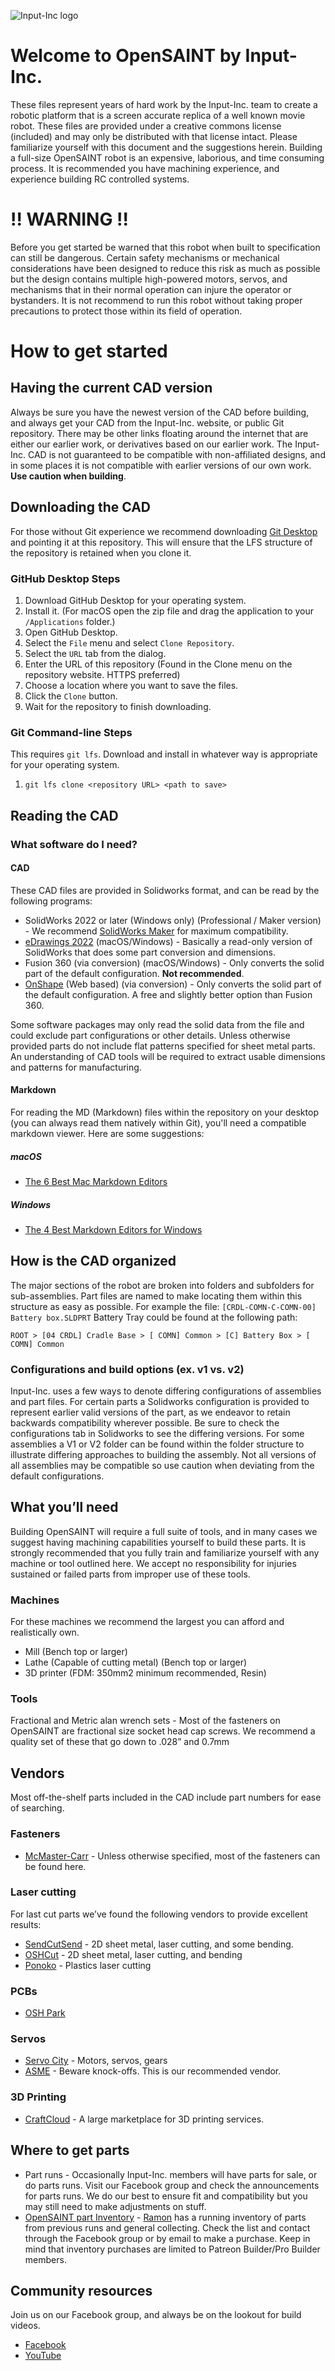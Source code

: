 ![Input-Inc logo](https://www.input-inc.com/_include/img/slider-images/image01.jpg "Header")
# Welcome to OpenSAINT by Input-Inc.

These files represent years of hard work by the Input-Inc. team to create a robotic platform that is a screen accurate replica of a well known movie robot. These files are provided under a creative commons license (included) and may only be distributed with that license intact. Please familiarize yourself with this document and the suggestions herein. Building a full-size OpenSAINT robot is an expensive, laborious, and time consuming process. It is recommended you have machining experience, and experience building RC controlled systems.

# !! WARNING !!
Before you get started be warned that this robot when built to specification can still be dangerous. Certain safety mechanisms or mechanical considerations have been designed to reduce this risk as much as possible but the design contains multiple high-powered motors, servos, and mechanisms that in their normal operation can injure the operator or bystanders. It is not recommend to run this robot without taking proper precautions to protect those within its field of operation. 

# How to get started

## Having the current CAD version
Always be sure you have the newest version of the CAD before building, and always get your CAD from the Input-Inc. website, or public Git repository. There may be other links floating around the internet that are either our earlier work, or derivatives based on our earlier work. The Input-Inc. CAD is not guaranteed to be compatible with non-affiliated designs, and in some places it is not compatible with earlier versions of our own work. **Use caution when building**.

## Downloading the CAD
For those without Git experience we recommend downloading [Git Desktop](https://desktop.github.com) and pointing it at this repository. This will ensure that the LFS structure of the repository is retained when you clone it.
### GitHub Desktop Steps
1. Download GitHub Desktop for your operating system.
2. Install it. (For macOS open the zip file and drag the application to your `/Applications` folder.)
3. Open GitHub Desktop.
4. Select the `File` menu and select `Clone Repository`.
5. Select the `URL` tab from the dialog.
6. Enter the URL of this repository (Found in the Clone menu on the repository website. HTTPS preferred)
7. Choose a location where you want to save the files.
8. Click the `Clone` button.
9. Wait for the repository to finish downloading.

### Git Command-line Steps
This requires `git lfs`. Download and install in whatever way is appropriate for your operating system.
1. `git lfs clone <repository URL> <path to save>`

## Reading the CAD

### What software do I need?
#### CAD
These CAD files are provided in Solidworks format, and can be read by the following programs:
- SolidWorks 2022 or later (Windows only) (Professional / Maker version) - We recommend [SolidWorks Maker](https://discover.solidworks.com/makers) for maximum compatibility.
- [eDrawings 2022](https://www.edrawingsviewer.com) (macOS/Windows) - Basically a read-only version of SolidWorks that does some part conversion and dimensions.
- Fusion 360 (via conversion) (macOS/Windows) - Only converts the solid part of the default configuration. **Not recommended**.
- [OnShape](https://www.onshape.com) (Web based) (via conversion) - Only converts the solid part of the default configuration. A free and slightly better option than Fusion 360.

Some software packages may only read the solid data from the file and could exclude part configurations or other details. Unless otherwise provided parts do not include flat patterns specified for sheet metal parts. An understanding of CAD tools will be required to extract usable dimensions and patterns for manufacturing.

#### Markdown
For reading the MD (Markdown) files within the repository on your desktop (you can always read them natively within Git), you'll need a compatible markdown viewer. Here are some suggestions:

##### macOS
- [The 6 Best Mac Markdown Editors](https://www.makeuseof.com/tag/mac-markdown-editors/)

##### Windows
- [The 4 Best Markdown Editors for Windows](https://www.makeuseof.com/best-markdown-editors-windows/)

## How is the CAD organized
The major sections of the robot are broken into folders and subfolders for sub-assemblies. Part files are named to make locating them within this structure as easy as possible. For example the file: `[CRDL-COMN-C-COMN-00] Battery box.SLDPRT` Battery Tray could be found at the following path:

`ROOT > [04 CRDL] Cradle Base > [ COMN] Common > [C] Battery Box > [ COMN] Common`

### Configurations and build options (ex. v1 vs. v2)
Input-Inc. uses a few ways to denote differing configurations of assemblies and part files. For certain parts a Solidworks configuration is provided to represent earlier valid versions of the part, as we endeavor to retain backwards compatibility wherever possible. Be sure to check the configurations tab in Solidworks to see the differing versions. For some assemblies a V1 or V2 folder can be found within the folder structure to illustrate differing approaches to building the assembly. Not all versions of all assemblies may be compatible so use caution when deviating from the default configurations.

## What you’ll need
Building OpenSAINT will require a full suite of tools, and in many cases we suggest having machining capabilities yourself to build these parts. It is strongly recommended that you fully train and familiarize yourself with any machine or tool outlined here. We accept no responsibility for injuries sustained or failed parts from improper use of these tools.

### Machines
For these machines we recommend the largest you can afford and realistically own.
- Mill (Bench top or larger)
- Lathe (Capable of cutting metal) (Bench top or larger)
- 3D printer (FDM: 350mm2 minimum recommended, Resin)

### Tools
Fractional and Metric alan wrench sets - Most of the fasteners on OpenSAINT are fractional size socket head cap screws. We recommend a quality set of these that go down to .028” and 0.7mm

## Vendors
Most off-the-shelf parts included in the CAD include part numbers for ease of searching. 

### Fasteners
- [McMaster-Carr](https://www.mcmaster.com) - Unless otherwise specified, most of the fasteners can be found here. 

### Laser cutting
For last cut parts we’ve found the following vendors to provide excellent results:

- [SendCutSend](https://sendcutsend.com) - 2D sheet metal, laser cutting, and some bending.
- [OSHCut](https://www.oshcut.com) - 2D sheet metal, laser cutting, and bending
- [Ponoko](https://www.ponoko.com) - Plastics laser cutting

### PCBs
- [OSH Park](https://oshpark.com)

### Servos
- [Servo City](https://www.servocity.com) - Motors, servos, gears
- [ASME](https://www.aliexpress.com/item/32975864627.html) - Beware knock-offs. This is our recommended vendor.

### 3D Printing
- [CraftCloud](https://craftcloud3d.com) - A large marketplace for 3D printing services.

## Where to get parts
- Part runs - Occasionally Input-Inc. members will have parts for sale, or do parts runs. Visit our Facebook group and check the announcements for parts runs. We do our best to ensure fit and compatibility but you may still need to make adjustments on stuff.
- [OpenSAINT part Inventory](https://docs.google.com/spreadsheets/d/1wjoVz0FKgDMVw29Vhd8r6FyhR2xi7lMMy8atvSe49dA/edit?usp=sharing) - [Ramon](ryvarra@cyberantics.net) has a running inventory of parts from previous runs and general collecting. Check the list and contact through the Facebook group or by email to make a purchase. Keep in mind that inventory purchases are limited to Patreon Builder/Pro Builder members.

## Community resources
Join us on our Facebook group, and always be on the lookout for build videos.
- [Facebook](https://www.facebook.com/groups/inputinc)
- [YouTube](https://www.youtube.com/user/J5GURU) 
		


